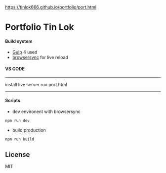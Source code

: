 
https://tinlok666.github.io/portfolio/port.html


# Portfolio Tin Lok

#### Build system

- [Gulp](https://gulpjs.com/) 4 used
- [browsersync](https://browsersync.io/) for live reload
#### VS CODE
************
install live server
run port.html
************
#### Scripts

-  dev environent with browsersync
```bash
npm run dev
```
- build production
```bash
npm run build
```

## License

MIT
